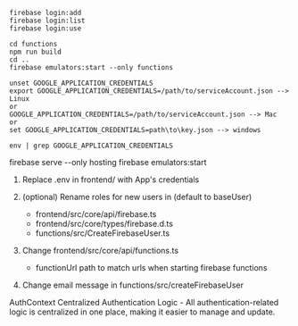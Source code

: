 ```shell
firebase login:add
firebase login:list
firebase login:use
```

```shell
cd functions
npm run build
cd ..
firebase emulators:start --only functions
```

```shell
unset GOOGLE_APPLICATION_CREDENTIALS
export GOOGLE_APPLICATION_CREDENTIALS=/path/to/serviceAccount.json --> Linux
or
GOOGLE_APPLICATION_CREDENTIALS=/path/to/serviceAccount.json --> Mac
or
set GOOGLE_APPLICATION_CREDENTIALS=path\to\key.json --> windows

env | grep GOOGLE_APPLICATION_CREDENTIALS
```

firebase serve --only hosting
firebase emulators:start

1) Replace .env in frontend/ with App's credentials
2) (optional) Rename roles for new users in (default to baseUser)
    - frontend/src/core/api/firebase.ts
    - frontend/src/core/types/firebase.d.ts
    - functions/src/CreateFirebaseUser.ts

3) Change frontend/src/core/api/functions.ts
    - functionUrl path to match urls when starting firebase functions

4) Change email message in functions/src/createFirebaseUser

AuthContext
Centralized Authentication Logic - All authentication-related logic is centralized in one place, making it easier to manage and update.

